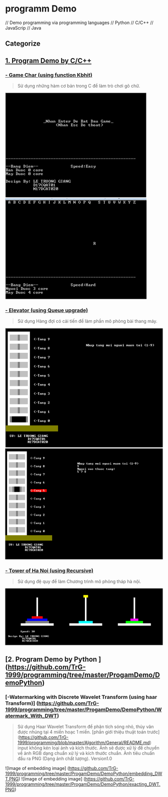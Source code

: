 # programm Demo
// Demo programming via programming languages // Python //  C/C++  // JavaScrip // Java 

## Categorize
## [1. Program Demo by C/C++ ](https://github.com/TrG-1999/programming/tree/master/ProgamDemo/DemoCorC2plus)

### [- Game Char (using function Kbhit)](https://github.com/TrG-1999/programming/tree/master/ProgamDemo/DemoCorC2plus/GameChar.c)

>Sử dụng những hàm cơ bản trong C để làm trò chơi gõ chữ.

![Image of game char](https://github.com/TrG-1999/programming/blob/master/ProgamDemo/DemoCorC2plus/gamechar1.PNG)
![Image of game char](https://github.com/TrG-1999/programming/blob/master/ProgamDemo/DemoCorC2plus/gamechar2.PNG)

### [- Elevator (using Queue upgrade)](https://github.com/TrG-1999/programming/tree/master/ProgamDemo/DemoCorC2plus/N17DCAT020_Elevator.c)

>Sử dụng Hàng đợi có cải tiến để làm phần mô phỏng bài thang máy.

![Image of game char](https://github.com/TrG-1999/programming/blob/master/ProgamDemo/DemoCorC2plus/elevator1.PNG)
![Image of game char](https://github.com/TrG-1999/programming/blob/master/ProgamDemo/DemoCorC2plus/elevator2.PNG)

### [- Tower of Ha Noi (using Recursive)](https://github.com/TrG-1999/programming/tree/master/ProgamDemo/DemoCorC2plus/N17DCAT020_Tower.c)

>Sử dụng đệ quy để làm Chương trình mô phỏng tháp hà nội.

![Image of game char](https://github.com/TrG-1999/programming/blob/master/ProgamDemo/DemoCorC2plus/tower.PNG)

## [2. Program Demo by Python ] (https://github.com/TrG-1999/programming/tree/master/ProgamDemo/DemoPython)

### [-Watermarking with Discrete Wavelet Transform (using haar Transform)] (https://github.com/TrG-1999/programming/tree/master/ProgamDemo/DemoPython/Watermark_With_DWT)

>Sử dụng Haar Wavelet Transform để phân tích sóng nhỏ, thủy vân được nhúng tại 4 miền hoạc 1 miền. [phần giới thiệu thuật toán trước] (https://github.com/TrG-1999/programming/blob/master/Algorithm/General/README.md)
>input không kén loại ảnh và kích thước. Ảnh sẽ được xử lý để chuyển về ảnh RGB dạng chuẩn xử lý và kích thước chuẩn.
> Ảnh tiêu chuẩn đầu ra PNG (Dạng ảnh chất lượng). Version1.0

![Image of embedding image] (https://github.com/TrG-1999/programming/tree/master/ProgamDemo/DemoPython/embedding_DWT.PNG)
![Image of embedding image] (https://github.com/TrG-1999/programming/tree/master/ProgamDemo/DemoPython/exacting_DWT.PNG)
